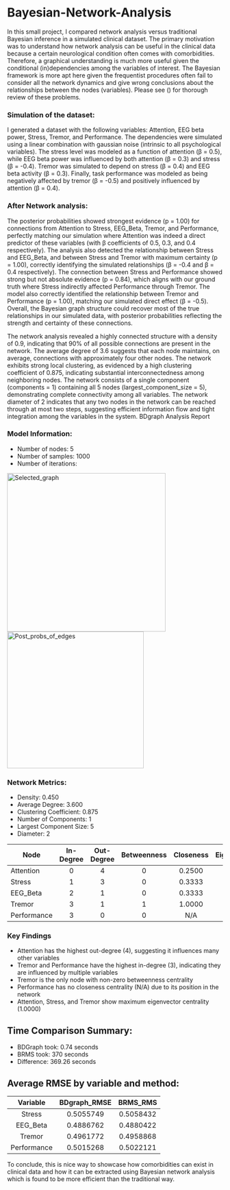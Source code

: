 # Bayesian-Network-Analysis


In this small project, I compared network analysis versus traditional Bayesian inference in a simulated clinical dataset. The primary motivation was to understand how network analysis can be useful in the clinical data because a certain neurological condition often comes with comorbidities. Therefore, a graphical understanding is much more useful given the conditional (in)dependencies among the variables of interest. The Bayesian framework is more apt here given the frequentist procedures often fail to consider all the network dynamics and give wrong conclusions about the relationships between the nodes (variables). Please see () for thorough review of these problems.

### Simulation of the dataset:
I generated a dataset with the following variables: Attention, EEG beta power, Stress, Tremor, and Performance. The dependencies were simulated using a linear combination with gaussian noise (intrinsic to all psychological variables). The stress level was modeled as a function of attention (β = 0.5), while EEG beta power was influenced by both attention (β = 0.3) and stress (β = -0.4). Tremor was simulated to depend on stress (β = 0.4) and EEG beta activity (β = 0.3). Finally, task performance was modeled as being negatively affected by tremor (β = -0.5) and positively influenced by attention (β = 0.4). 

### After Network analysis:
The posterior probabilities showed strongest evidence (p = 1.00) for connections from Attention to Stress, EEG_Beta, Tremor, and Performance, perfectly matching our simulation where Attention was indeed a direct predictor of these variables (with β coefficients of 0.5, 0.3, and 0.4 respectively). The analysis also detected the relationship between Stress and EEG_Beta, and between Stress and Tremor with maximum certainty (p = 1.00), correctly identifying the simulated relationships (β = -0.4 and β = 0.4 respectively). The connection between Stress and Performance showed strong but not absolute evidence (p = 0.84), which aligns with our ground truth where Stress indirectly affected Performance through Tremor. The model also correctly identified the relationship between Tremor and Performance (p = 1.00), matching our simulated direct effect (β = -0.5). Overall, the Bayesian graph structure could recover most of the true relationships in our simulated data, with posterior probabilities reflecting the strength and certainty of these connections.

The network analysis revealed a highly connected structure with a density of 0.9, indicating that 90% of all possible connections are present in the network. The average degree of 3.6 suggests that each node maintains, on average, connections with approximately four other nodes. The network exhibits strong local clustering, as evidenced by a high clustering coefficient of 0.875, indicating substantial interconnectedness among neighboring nodes. The network consists of a single component (components = 1) containing all 5 nodes (largest_component_size = 5), demonstrating complete connectivity among all variables. The network diameter of 2 indicates that any two nodes in the network can be reached through at most two steps, suggesting efficient information flow and tight integration among the variables in the system.
BDgraph Analysis Report

### Model Information: 
- Number of nodes: 5 
- Number of samples: 1000 
- Number of iterations: 

<img width="370" alt="Selected_graph" src="https://github.com/user-attachments/assets/a36af8ca-b1aa-44c8-8b85-18ed10c19d20" />

<img width="319" alt="Post_probs_of_edges" src="https://github.com/user-attachments/assets/7e099bf1-3442-4831-aa08-9681d8431acf" />

### Network Metrics:

- Density: 0.450 
- Average Degree: 3.600 
- Clustering Coefficient: 0.875 
- Number of Components: 1 
- Largest Component Size: 5 
- Diameter: 2 

| Node        | In-Degree | Out-Degree | Betweenness | Closeness  | Eigenvector |
|-------------|:---------:|:----------:|:-----------:|:----------:|:-----------:|
| Attention   | 0         | 4          | 0           | 0.2500    | 1.0000      |
| Stress      | 1         | 3          | 0           | 0.3333    | 1.0000      |
| EEG_Beta    | 2         | 1          | 0           | 0.3333    | 0.8229      |
| Tremor      | 3         | 1          | 1           | 1.0000    | 1.0000      |
| Performance | 3         | 0          | 0           | N/A       | 0.8229      |

### Key Findings
- Attention has the highest out-degree (4), suggesting it influences many other variables
- Tremor and Performance have the highest in-degree (3), indicating they are influenced by multiple variables
- Tremor is the only node with non-zero betweenness centrality
- Performance has no closeness centrality (N/A) due to its position in the network
- Attention, Stress, and Tremor show maximum eigenvector centrality (1.0000)

## Time Comparison Summary:
- BDGraph took: 0.74 seconds
- BRMS took: 370 seconds
- Difference: 369.26 seconds

## Average RMSE by variable and method:
|Variable| BDgraph_RMSE| BRMS_RMS|
|:------:|:------:|:------:|
|Stress  | 0.5055749 |0.5058432|
|EEG_Beta | 0.4886762 |0.4880422|
|Tremor  | 0.4961772 |0.4958868|
|Performance| 0.5015268 |0.5022121|

To conclude, this is nice way to showcase how comorbidities can exist in clinical data and how it can be extracted using Bayesian network analysis
which is found to be more efficient than the traditional way.
